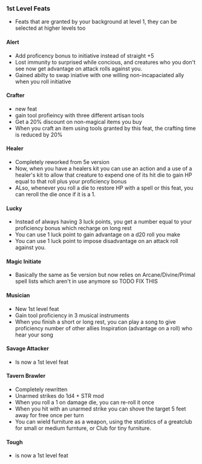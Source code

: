    
### 1st Level Feats
* Feats that are granted by your background at level 1, they can be selected at higher levels too

#### Alert
* Add proficency bonus to initiative instead of straight +5
* Lost immunity to surprised while concious, and creatures who you don't see now get advantage on attack rolls against you.
* Gained abilty to swap iniative with one willing non-incapaciated ally when you roll initiative

#### Crafter
* new feat
* gain tool profieincy with three different artisan tools
* Get a 20% discount on non-magical items you buy
* When you craft an item using tools granted by this feat, the crafting time is reduced by 20%

#### Healer
* Completely reworked from 5e version
* Now, when you have a healers kit you can use an action and a use of a healer's kit to allow that creature to expend one of its hit die to gain HP equal to that roll plus your proficiency bonus
* ALso, whenever you roll a die to restore HP with a spell or this feat, you can reroll the die once if it is a 1.

#### Lucky
* Instead of always having 3 luck points, you get a number equal to your proficiency bonus which recharge on long rest
* You can use 1 luck point to gain advantage on a d20 roll you make
* You can use 1 luck point to impose disadvantage on an attack roll against you.

#### Magic Initiate
* Basically the same as 5e version but now relies on Arcane/Divine/Primal spell lists which aren't in use anymore so TODO FIX THIS

#### Musician
* New 1st level feat
* Gain tool proficiency in 3 musical instruments
* When you finish a short or long rest, you can play a song to give proficiency number of other allies Inspiration (advantage on a roll) who hear your song

#### Savage Attacker
* Is now a 1st level feat

#### Tavern Brawler
* Completely rewritten
* Unarmed strikes do 1d4 + STR mod
* When you roll a 1 on damage die, you can re-roll it once
* When you hit with an unarmed strike you can shove the target 5 feet away for free once per turn
* You can wield furniture as a weapon, using the statistics of a greatclub for small or medium furnture, or Club for tiny furniture.

#### Tough
* is now a 1st level feat